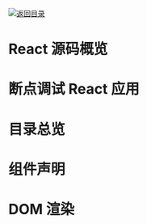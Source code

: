 [![返回目录](https://i.postimg.cc/50XLzC7C/image.png)](https://github.com/wx-chevalier/Web-Series)

# React 源码概览

# 断点调试 React 应用

# 目录总览

# 组件声明

# DOM 渲染
